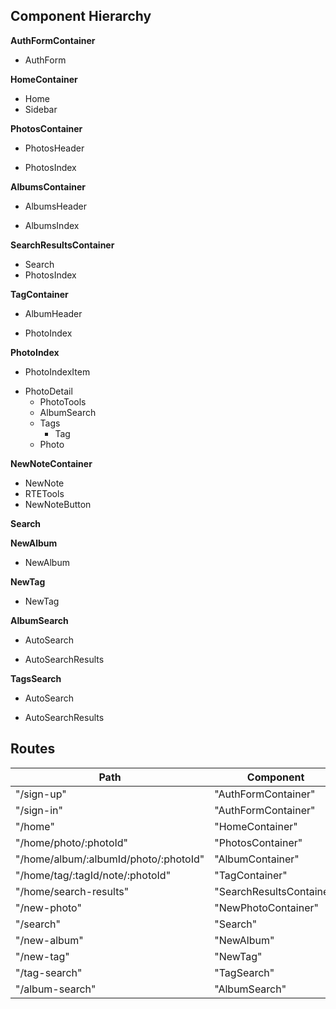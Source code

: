 ## Component Hierarchy

**AuthFormContainer**
 - AuthForm

**HomeContainer**
 - Home
 - Sidebar

**PhotosContainer**
 - PhotosHeader
  * PhotosIndex

**AlbumsContainer**
 - AlbumsHeader
  + AlbumsIndex

**SearchResultsContainer**
 - Search
 - PhotosIndex

**TagContainer**
 - AlbumHeader
  + PhotoIndex

**PhotoIndex**
 - PhotoIndexItem
  + PhotoDetail
    + PhotoTools
    - AlbumSearch
    - Tags
      - Tag
    * Photo

**NewNoteContainer**
 - NewNote
  - RTETools
  - NewNoteButton

**Search**

**NewAlbum**
 - NewAlbum

**NewTag**
 - NewTag

**AlbumSearch**
 + AutoSearch
 * AutoSearchResults

**TagsSearch**
 + AutoSearch
 * AutoSearchResults

## Routes

|Path   | Component   |
|-------|-------------|
| "/sign-up" | "AuthFormContainer" |
| "/sign-in" | "AuthFormContainer" |
| "/home" | "HomeContainer" |
| "/home/photo/:photoId" | "PhotosContainer" |
| "/home/album/:albumId/photo/:photoId" | "AlbumContainer" |
| "/home/tag/:tagId/note/:photoId" | "TagContainer" |
| "/home/search-results" | "SearchResultsContainer"
| "/new-photo" | "NewPhotoContainer" |
| "/search" | "Search" |
| "/new-album" | "NewAlbum" |
| "/new-tag" | "NewTag" |
| "/tag-search" | "TagSearch" |
| "/album-search" | "AlbumSearch" |

